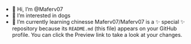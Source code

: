 - 👋 Hi, I’m @Maferv07
- 👀 I’m interested in dogs
- 🌱 I’m currently learning chinesse
Maferv07/Maferv07 is a ✨ special ✨ repository because its `README.md` (this file) appears on your GitHub profile.
You can click the Preview link to take a look at your changes.
